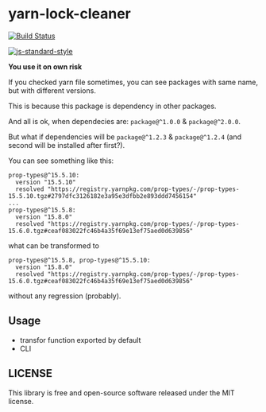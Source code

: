 # yarn-lock-cleaner

[![Build Status](https://img.shields.io/travis/fanatid/yarn-lock-cleaner/issues.svg?branch=master&style=flat-square)](https://travis-ci.org/fanatid/yarn-lock-cleaner/issues)

[![js-standard-style](https://cdn.rawgit.com/feross/standard/master/badge.svg)](https://github.com/feross/standard)

**You use it on own risk**

If you checked yarn file sometimes, you can see packages with same name, but with different versions.

This is because this package is dependency in other packages.

And all is ok, when dependecies are: `package@^1.0.0` & `package@^2.0.0`.

But what if dependencies will be `package@^1.2.3` & `package@^1.2.4` (and second will be installed after first?).

You can see something like this:

```
prop-types@^15.5.10:
  version "15.5.10"
  resolved "https://registry.yarnpkg.com/prop-types/-/prop-types-15.5.10.tgz#2797dfc3126182e3a95e3dfbb2e893ddd7456154"
...
prop-types@^15.5.8:
  version "15.8.0"
  resolved "https://registry.yarnpkg.com/prop-types/-/prop-types-15.6.0.tgz#ceaf083022fc46b4a35f69e13ef75aed0d639856"
```

what can be transformed to

```
prop-types@^15.5.8, prop-types@^15.5.10:
  version "15.8.0"
  resolved "https://registry.yarnpkg.com/prop-types/-/prop-types-15.6.0.tgz#ceaf083022fc46b4a35f69e13ef75aed0d639856"
```

without any regression (probably).

## Usage

- transfor function exported by default
- CLI

## LICENSE

This library is free and open-source software released under the MIT license.
